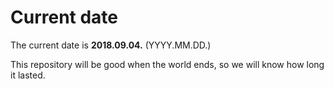 # Current date

The current date is **2018.09.04.** (YYYY.MM.DD.)

This repository will be good when the world ends, so we will know how long it lasted.
